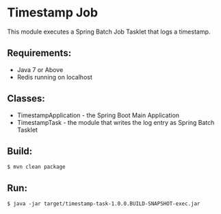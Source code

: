 Timestamp Job
============================

This module executes a Spring Batch Job Tasklet that logs a timestamp.

## Requirements:

* Java 7 or Above
* Redis running on localhost

## Classes:

* TimestampApplication - the Spring Boot Main Application
* TimestampTask - the module that writes the log entry as Spring Batch Tasklet

## Build:

```
$ mvn clean package
```

## Run:

```
$ java -jar target/timestamp-task-1.0.0.BUILD-SNAPSHOT-exec.jar
```